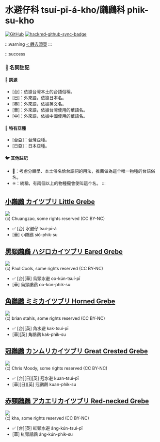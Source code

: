 # 水避仔科 tsuí-pī-á-kho/鸊鷉科 phik-su-kho

[![GitHub](https://img.shields.io/badge/GitHub-black?logo=github)](https://github.com/siansiansu/tsiau-a-e-mia)
[![hackmd-github-sync-badge](https://hackmd.io/zyhaAJqHS7SKQDlE3tqVGA/badge)](https://hackmd.io/zyhaAJqHS7SKQDlE3tqVGA)

:::warning
[< 轉去頭頁](https://hackmd.io/@siansiansu/Hy4VzNvha)
:::

:::success
### 📖 名詞註記

#### 📎 詞源

- [台]：依據台灣本土的台語俗稱。
- [日]：外來語，依據日本名。
- [英]：外來語，依據英文名。
- [華]：外來語，依據台灣使用的華語名。
- [中]：外來語，依據中國使用的華語名。

#### 🎏 特有亞種

- [台亞]：台灣亞種。
- [日亞]：日本亞種。

#### 🐦 其他註記

- 🎯：考慮分類學、本土俗名佮台語詞的用法，推薦做為這个唯一物種的台語俗名。
- ✳️：統稱，有兩個以上的物種攏會使叫這个名。
:::

## [小鸊鷉 カイツブリ Little Grebe](https://ebird.org/species/litgre1)

![](https://inaturalist-open-data.s3.amazonaws.com/photos/173551179/medium.jpg)
<br/>
(c) Chuangzao, some rights reserved (CC BY-NC)

- ✅ [台] 水避仔 tsuí-pī-á
- [華] 小鸊鷉 sió-phik-su

## [黑頸鸊鷉 ハジロカイツブリ Eared Grebe](https://ebird.org/species/eargre)

![](https://inaturalist-open-data.s3.amazonaws.com/photos/1936398/medium.jpg)
<br/>
(c) Paul Cools, some rights reserved (CC BY-NC)

- ✅ [台][華] 烏頸水避 oo-kún-tsuí-pī
- [華] 烏頸鸊鷉 oo-kún-phik-su

## [角鸊鷉 ミミカイツブリ Horned Grebe](https://ebird.org/species/horgre)

![](https://inaturalist-open-data.s3.amazonaws.com/photos/199229290/medium.jpg)
<br/>
 (c) brian stahls, some rights reserved (CC BY-NC)

- ✅ [台][英] 角水避 kak-tsuí-pī
- [華][英] 角鸊鷉 kak-phik-su

## [冠鸊鷉 カンムリカイツブリ Great Crested Grebe](https://ebird.org/species/grcgre1)

![](https://inaturalist-open-data.s3.amazonaws.com/photos/132117/medium.jpg)
<br/>
(c) Chris Moody, some rights reserved (CC BY-NC)

- ✅ [台][日][英] 冠水避 kuan-tsuí-pī
- [華][日][英] 冠鸊鷉 kuan-phik-su

## [赤頸鸊鷉 アカエリカイツブリ Red-necked Grebe](https://ebird.org/species/rengre)

![](https://inaturalist-open-data.s3.amazonaws.com/photos/13021297/medium.jpg)
<br/>
(c) kha, some rights reserved (CC BY-NC)

- ✅ [台][英] 紅頸水避 âng-kún-tsuí-pī
- [華] 紅頸鸊鷉 âng-kún-phik-su
